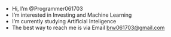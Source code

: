-  Hi, I’m @Programmer061703
-  I’m interested in Investing and Machine Learning
-  I’m currently studying Artificial Inteligence
-  The best way to reach me is via Email brw061703@gmail.com


<!---
Programmer061703/Programmer061703 is a ✨ special ✨ repository because its `README.md` (this file) appears on your GitHub profile.
You can click the Preview link to take a look at your changes.
--->
